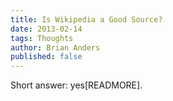```yaml
---
title: Is Wikipedia a Good Source?
date: 2013-02-14
tags: Thoughts
author: Brian Anders
published: false
---
```


Short answer: yes[READMORE].